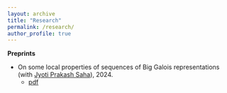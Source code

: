 ```yaml
---
layout: archive
title: "Research"
permalink: /research/
author_profile: true
---
```


**Preprints** 

* On some local properties of sequences of Big Galois representations (with [Jyoti Prakash Saha](https://sites.google.com/site/jyotiprakashsaha/)), 2024.
  * [pdf](https://aniruddhasudarshan.github.io/files/JNT_Revised.pdf)  

